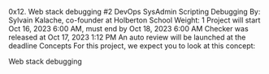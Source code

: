 0x12. Web stack debugging #2
DevOps
SysAdmin
Scripting
Debugging
 By: Sylvain Kalache, co-founder at Holberton School
 Weight: 1
 Project will start Oct 16, 2023 6:00 AM, must end by Oct 18, 2023 6:00 AM
 Checker was released at Oct 17, 2023 1:12 PM
 An auto review will be launched at the deadline
Concepts
For this project, we expect you to look at this concept:

Web stack debugging

